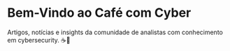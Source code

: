 # Bem-Vindo ao Café com Cyber

Artigos, notícias e insights da comunidade de analistas com conhecimento em cybersecurity.
☕🔐
